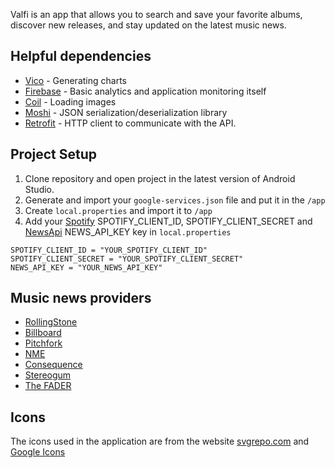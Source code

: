 Valfi is an app that allows you to search and save your favorite albums, discover new releases, and stay updated on the latest music news.

## Helpful dependencies
- [Vico](https://github.com/patrykandpatrick/vico) - Generating charts
- [Firebase](https://firebase.google.com/) - Basic analytics and application monitoring itself
- [Coil](https://coil-kt.github.io/coil/) - Loading images
- [Moshi](https://github.com/square/moshi) - JSON serialization/deserialization library
- [Retrofit](https://github.com/square/retrofit) - HTTP client to communicate with the API.

## Project Setup
1. Clone repository and open project in the latest version of Android Studio.
2. Generate and import your `google-services.json` file and put it in the `/app`
3. Create `local.properties` and import it to `/app`
4. Add your [Spotify](https://developer.spotify.com/) SPOTIFY_CLIENT_ID, SPOTIFY_CLIENT_SECRET and [NewsApi](https://newsapi.org/) NEWS_API_KEY key in `local.properties`
```
SPOTIFY_CLIENT_ID = "YOUR_SPOTIFY_CLIENT_ID"
SPOTIFY_CLIENT_SECRET = "YOUR_SPOTIFY_CLIENT_SECRET"
NEWS_API_KEY = "YOUR_NEWS_API_KEY"
```

## Music news providers
- [RollingStone](https://www.rollingstone.com/)
- [Billboard](https://www.billboard.com/)
- [Pitchfork](https://pitchfork.com/)
- [NME](https://www.nme.com/)
- [Consequence](https://consequence.net/)
- [Stereogum](https://www.stereogum.com/)
- [The FADER](https://www.thefader.com/)

## Icons
The icons used in the application are from the website [svgrepo.com](https://www.svgrepo.com/) and [Google Icons](https://fonts.google.com/icons)